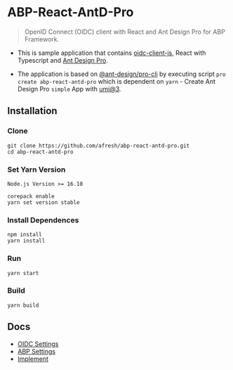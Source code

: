 # ABP-React-AntD-Pro

> OpenID Connect (OIDC) client with React and Ant Design Pro for ABP Framework.

- This is sample application that contains [oidc-client-js](https://github.com/IdentityModel/oidc-client-js), React with Typescript and [Ant Design Pro](https://github.com/ant-design/ant-design-pro).

- The application is based on [@ant-design/pro-cli](https://pro.ant.design/docs/getting-started/) by executing script `pro create abp-react-antd-pro` which is dependent on `yarn` - Create Ant Design Pro `simple` App with [umi@3](https://v3.umijs.org/zh-CN).

## Installation

### Clone

```shell
git clone https://github.com/afresh/abp-react-antd-pro.git
cd abp-react-antd-pro
```

### Set Yarn Version

`Node.js Version >= 16.10`

```shell
corepack enable
yarn set version stable
```

### Install Dependences

```shell
npm install
yarn install
```

### Run

```shell
yarn start
```

### Build

```shell
yarn build
```

## Docs

* [OIDC Settings](./docs/OidcSettings.md)
* [ABP Settings](./docs/AbpSettings.md)
* [Implement](./docs/Implement.md)
